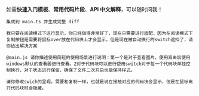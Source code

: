 
如需**快速入门模板**、**常用代码片段**、**API 中文解释**，可以随时问我！

```
集成到 main.ts 并生成完整 diff
```


```
我只要在阅读模式下进行显示，你已经做得非常好了，现在只需要进行适配，因为在阅读模式下复制按钮是需要将鼠标over放在代码块上才会显示，但是现在被自动换行的switch遮挡了，请你给出解决方案
```

```
@main.js 请你描述使用简短的使用场景进行说明：第一个是对于查看图片，使用双击后使用windows默认的查看器进行查看。2对于代码块可以进行使用switch对于每一个代码块单独控制换行，对于状态进行保留，确保了文件二次开启也能保持样式。
```

```
请你修改swich的显现，需要和复制一样，也就是说在接触对应的代码块会显示，但是在鼠标离开代码块时会隐藏。
```

